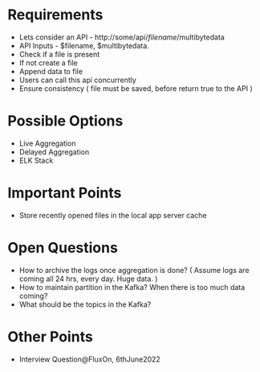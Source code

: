 # Requirements
- Lets consider an API - http://some/api/$filename/$multibytedata
- API Inputs - $filename, $multibytedata.
- Check if a file is present
- If not create a file
- Append data to file
- Users can call this api concurrently
- Ensure consistency ( file must be saved, before return true to the API )

# Possible Options
- Live Aggregation
- Delayed Aggregation
- ELK Stack

# Important Points
- Store recently opened files in the local app server cache
  
# Open Questions
- How to archive the logs once aggregation is done? ( Assume logs are coming all 24 hrs, every day. Huge data. )
- How to maintain partition in the Kafka? When there is too much data coming?
- What should be the topics in the Kafka?
  
# Other Points
- Interview Question@FluxOn, 6thJune2022
